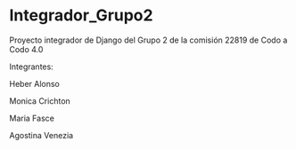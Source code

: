 # Integrador_Grupo2
Proyecto integrador de Django del Grupo 2 de la comisión 22819 de Codo a Codo 4.0

Integrantes:

Heber Alonso

Monica Crichton

Maria Fasce

Agostina Venezia
